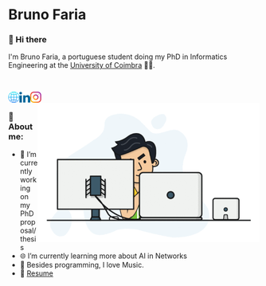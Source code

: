 # Bruno Faria

### 👋 Hi there

I'm Bruno Faria, a portuguese student doing my PhD in Informatics Engineering at the [University of Coimbra](uc.pt/en) 👨‍🎓.

<br/>

[<img align="left" width="22px" alt="Website" src="https://github.com/brunofaria1322/brunofaria1322/blob/master/assets/social/global.svg"/>][website]
[<img align="left" width="22px" alt="LinkedIn" src="https://github.com/brunofaria1322/brunofaria1322/blob/master/assets/social/linkedin.svg"/>][linkedin]
[<img align="left" width="22px" alt="Instagram" src="https://github.com/brunofaria1322/brunofaria1322/blob/master/assets/social/instagram.svg"/>][instagram]

<img align="right" height = "280" alt="GIF" src="https://github.com/brunofaria1322/brunofaria1322/blob/master/assets/animation.gif"/>

<br />

### 📕 About me:

- 🔭 I’m currently working on my PhD proposal/thesis
- 🌐 I’m currently learning more about AI in Networks
- 💙 Besides programming, I love Music.
- 📝 [Resume](https://en.wikipedia.org/wiki/HTTP_404)


<br />
<br />


[website]: https://brunofaria1322.github.io
[instagram]: https://instagram.com/brunofaria_1322
[linkedin]: https://linkedin.com/in/bruno-faria
